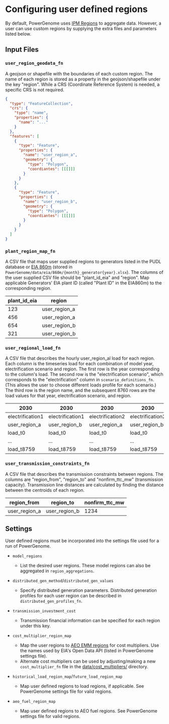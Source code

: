 # Configuring user defined regions

By default, PowerGenome uses [IPM Regions](https://github.com/PowerGenome/PowerGenome/wiki/Geospatial-Mappings#ipm-regions) to aggregate data.
However, a user can use custom regions by supplying the extra files and parameters listed below.

## Input Files

### `user_region_geodata_fn`

A geojson or shapefile with the boundaries of each custom region.
The name of each region is stored as a property in the geojson/shapefile under the key "region".
While a CRS (Coordinate Reference System) is needed, a specific CRS is not required.

```json
{
  "type": "FeatureCollection",
  "crs": {
    "type": "name",
    "properties": {
      "name": "..."
    }
  },
  "features": [
    {
      "type": "Feature",
      "properties": {
        "name": "user_region_a",
        "geometry": {
          "type": "Polygon",
          "coordiantes": [[[]]]
        }
      }
    },
    {
      "type": "Feature",
      "properties": {
        "name": "user_region_b",
        "geometry": {
          "type": "Polygon",
          "coordiantes": [[[]]]
        }
      }
    }
  ]
}
```

### `plant_region_map_fn`

A CSV file that maps user supplied regions to generators listed in the PUDL database or [EIA 860m](https://www.eia.gov/electricity/data/eia860m/) (stored in `PowerGenome/data/eia/860m/{month}_generator{year}.xlsx`).
The columns of the user supplied CSV file should be "plant_id_eia" and "region".
Map applicable Generators' EIA plant ID (called "Plant ID" in the EIA860m) to the corresponding region.

| plant_id_eia | region |
| -------------|--------|
|123           |user_region_a|
|456           |user_region_a|
|654           |user_region_b|
|321           |user_region_b|

### `user_regional_load_fn`

A CSV file that describes the hourly user_region_al load for each region.
Each column is the timeseries load for each combination of model year, electrification scenario and region.
The first row is the year corresponding to the column's load.
The second row is the "electrification scenario", which corresponds to the "electrification" column in `scenario_definitions_fn`.
(This allows the user to choose different loads profile for each scenario.)
The third row is the region name, and the subsequent 8760 rows are the load values for that year, electrification scenario, and region.

|2030|2030|2030|2030|2040|2040|2040|2040|
|----|----|----|----|----|----|----|----|
|electrification1|electrification1|electrification2|electrification2|electrification1|electrification1|electrification2|electrification2|
|user_region_a|user_region_b|user_region_a|user_region_b|user_region_a|user_region_b|user_region_a|user_region_b|
|load_t0|load_t0|load_t0|load_t0|load_t0|load_t0|load_t0|load_t0|
|...|...|...|...|...|...|...|...|
|load_t8759|load_t8759|load_t8759|load_t8759|load_t8759|load_t8759|load_t8759|load_t8759|

### `user_transmission_constraints_fn`

A CSV file that describes the transmission constraints between regions.
The columns are "region_from", "region_to" and "nonfirm_ttc_mw" (transmission capacity).
Transmission line distances are calculated by finding the distance between the centroids of each region.

|region_from|region_to|nonfirm_ttc_mw|
|---|---|---|
|user_region_a|user_region_b|1234|

## Settings

User defined regions must be incorporated into the settings file used for a run of PowerGenome.

- `model_regions`

  - List the desired user regions. These model regions can also be aggregated in `region_aggregations`.

- `distributed_gen_method`/`distributed_gen_values`

  - Specify distributed generation parameters.
    Distributed generation profiles for each user region can be described in `distributed_gen_profiles_fn`.

- `transmission_investment_cost`

  - Transmission financial information can be specified for each region under this key.

- `cost_multiplier_region_map`

  - Map the user regions to [AEO EMM regions](https://github.com/PowerGenome/PowerGenome/wiki/Geospatial-Mappings#nems-emm-regions) for cost multipliers.
  Use the names used by EIA's Open Data API (listed in PowerGenome settings file).
  - Alternate cost multipliers can be used by adjusting/making a new `cost_multiplier_fn` file in the [data/cost_multipliers/](https://github.com/PowerGenome/PowerGenome/tree/master/data/cost_multipliers) directory.

- `historical_load_region_map`/`future_load_region_map`

  - Map user defined regions to load regions, if applicable.
    See PowerGenome settings file for valid regions.

- `aeo_fuel_region_map`
  - Map user defined regions to AEO fuel regions.
    See PowerGenome settings file for valid regions.
